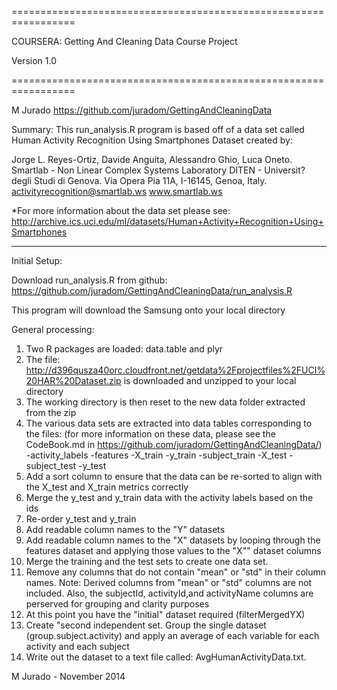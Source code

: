 =================================================================

COURSERA: Getting And Cleaning Data Course Project

Version 1.0

=================================================================

M Jurado 
https://github.com/juradom/GettingAndCleaningData

Summary: 
This run_analysis.R program is based off of a data set called Human Activity Recognition Using Smartphones Dataset created by:

Jorge L. Reyes-Ortiz, Davide Anguita, Alessandro Ghio, Luca Oneto.
Smartlab - Non Linear Complex Systems Laboratory
DITEN - Universit? degli Studi di Genova.
Via Opera Pia 11A, I-16145, Genoa, Italy.
activityrecognition@smartlab.ws
www.smartlab.ws

*For more information about the data set please see:
http://archive.ics.uci.edu/ml/datasets/Human+Activity+Recognition+Using+Smartphones

__________________________________________________________________
Initial Setup:

Download run_analysis.R from github:
https://github.com/juradom/GettingAndCleaningData/run_analysis.R

This program will download the Samsung onto your local directory

General processing:
1. Two R packages are loaded: data.table and plyr
2. The file: http://d396qusza40orc.cloudfront.net/getdata%2Fprojectfiles%2FUCI%20HAR%20Dataset.zip is downloaded and unzipped to your local directory
3. The working directory is then reset to the new data folder extracted from the zip
4. The various data sets are extracted into data tables corresponding to the files: (for more information on these data, please see the CodeBook.md in https://github.com/juradom/GettingAndCleaningData/)
    -activity_labels
    -features
    -X_train
    -y_train
    -subject_train
    -X_test
    -subject_test
    -y_test 
5. Add a sort column to ensure that the data can be re-sorted to align with the X_test and X_train metrics correctly
6. Merge the y_test and y_train data with the activity labels based on the ids
7. Re-order y_test and y_train
8. Add readable column names to the "Y" datasets
9. Add readable column names to the "X" datasets by looping through the features dataset and applying those values to the "X"" dataset columns
10. Merge the training and the test sets to create one data set.
11. Remove any columns that do not contain "mean" or "std" in their column names.  Note: Derived columns from "mean" or "std" columns are not included. Also, the subjectId, activityId,and activityName columns are perserved for grouping and clarity purposes
12. At this point you have the "initial" dataset required (filterMergedYX)
14. Create "second independent set.  Group the single dataset (group.subject.activity) and apply an average of each variable for each activity and each subject
15. Write out the dataset to a text file called: AvgHumanActivityData.txt. 


M Jurado - November 2014
